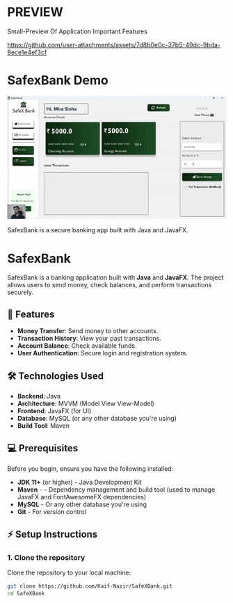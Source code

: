 # PREVIEW

Small-Preview Of Application Important Features


https://github.com/user-attachments/assets/7d8b0e0c-37b5-49dc-9bda-8ece1e4ef3cf

# SafexBank Demo

![SafexBank Demo](safexbank.gif)

SafexBank is a secure banking app built with Java and JavaFX.

# SafexBank

SafexBank is a banking application built with **Java** and **JavaFX**. The project allows users to send money, check balances, and perform transactions securely.

## 🚀 Features

- **Money Transfer**: Send money to other accounts.
- **Transaction History**: View your past transactions.
- **Account Balance**: Check available funds.
- **User Authentication**: Secure login and registration system.

## 🛠️ Technologies Used

- **Backend**: Java
- **Architecture**: MVVM (Model View View-Model)
- **Frontend**: JavaFX (for UI)
- **Database**: MySQL (or any other database you're using)
- **Build Tool**: Maven

## 💻 Prerequisites

Before you begin, ensure you have the following installed:

- **JDK 11+** (or higher) - Java Development Kit
- **Maven** - – Dependency management and build tool (used to manage JavaFX and FontAwesomeFX dependencies)
- **MySQL** - Or any other database you're using
- **Git** - For version control

## ⚡ Setup Instructions

### 1. Clone the repository
Clone the repository to your local machine:
```bash
git clone https://github.com/Kaif-Nazir/SafeXBank.git
cd SafeXBank
